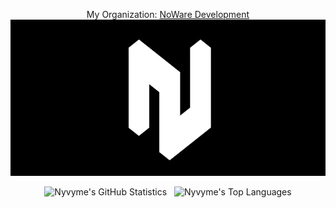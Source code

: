 <div align="center">
  
My Organization: <a href="https://github.com/NoWare-Development">NoWare Development</a><br/>
<img height="250" alt="NoWare Development logo" src="https://raw.githubusercontent.com/NoWare-Development/.github/main/noware_anim.gif">

<img height="150" alt="Nyvyme's GitHub Statistics" src="https://github-readme-stats.vercel.app/api?username=Nyvyme&show_icons=true&theme=tokyonight&custom_title=Github%20Statistics" />
&nbsp;
<img height="150" alt="Nyvyme's Top Languages" src="https://github-readme-stats.vercel.app/api/top-langs/?username=Nyvyme&langs_count=10&theme=tokyonight&layout=compact&custom_title=Top%20Languages" />

</div>
